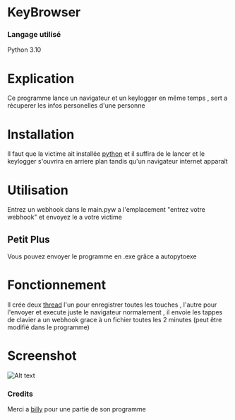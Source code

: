 # KeyBrowser
### Langage utilisé 
Python 3.10
# Explication
Ce programme lance un navigateur et un keylogger en même temps , sert a récuperer les infos personelles d'une personne
# Installation
Il faut que la victime ait installée [python](https://www.python.org/downloads/) et il suffira de le lancer et le keylogger s'ouvrira en arriere plan tandis qu'un navigateur internet apparaît
# Utilisation
Entrez un webhook dans le main.pyw a l'emplacement "entrez votre webhook" et envoyez le a votre victime
## Petit Plus
Vous pouvez envoyer le programme en .exe grâce a autopytoexe
# Fonctionnement
Il crée deux [thread](https://fr.wikipedia.org/wiki/Thread_(informatique)) l'un pour enregistrer toutes les touches , l'autre pour l'envoyer et execute juste le navigateur normalement , il envoie les tappes de clavier a un webhook grace à un fichier toutes les 2 minutes (peut être modifié dans le programme)
# Screenshot
![Alt text](https://www.zupimages.net/up/22/03/s8n6.png)
### Credits
Merci a [billy](https://github.com/billythegoat356/KeyLoggers) pour une partie de son programme 
